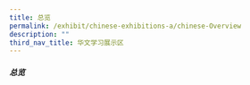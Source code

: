 ```yaml
---
title: 总览
permalink: /exhibit/chinese-exhibitions-a/chinese-Overview
description: ""
third_nav_title: 华文学习展示区
---
```

<h5><strong>总览</strong></h5>

